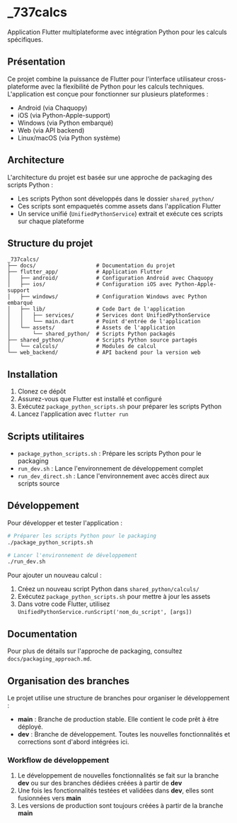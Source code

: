 # _737calcs

Application Flutter multiplateforme avec intégration Python pour les calculs spécifiques.

## Présentation

Ce projet combine la puissance de Flutter pour l'interface utilisateur cross-plateforme avec la flexibilité de Python pour les calculs techniques. L'application est conçue pour fonctionner sur plusieurs plateformes :

- Android (via Chaquopy)
- iOS (via Python-Apple-support)
- Windows (via Python embarqué)
- Web (via API backend)
- Linux/macOS (via Python système)

## Architecture

L'architecture du projet est basée sur une approche de packaging des scripts Python :

- Les scripts Python sont développés dans le dossier `shared_python/`
- Ces scripts sont empaquetés comme assets dans l'application Flutter
- Un service unifié (`UnifiedPythonService`) extrait et exécute ces scripts sur chaque plateforme

## Structure du projet

```plaintext
_737calcs/
├── docs/                   # Documentation du projet
├── flutter_app/            # Application Flutter
│   ├── android/            # Configuration Android avec Chaquopy
│   ├── ios/                # Configuration iOS avec Python-Apple-support
│   ├── windows/            # Configuration Windows avec Python embarqué
│   ├── lib/                # Code Dart de l'application
│   │   ├── services/       # Services dont UnifiedPythonService
│   │   └── main.dart       # Point d'entrée de l'application
│   └── assets/             # Assets de l'application
│       └── shared_python/  # Scripts Python packagés
├── shared_python/          # Scripts Python source partagés
│   └── calculs/            # Modules de calcul
└── web_backend/            # API backend pour la version web
```

## Installation

1. Clonez ce dépôt
2. Assurez-vous que Flutter est installé et configuré
3. Exécutez `package_python_scripts.sh` pour préparer les scripts Python
4. Lancez l'application avec `flutter run`

## Scripts utilitaires

- `package_python_scripts.sh` : Prépare les scripts Python pour le packaging
- `run_dev.sh` : Lance l'environnement de développement complet
- `run_dev_direct.sh` : Lance l'environnement avec accès direct aux scripts source

## Développement

Pour développer et tester l'application :

```bash
# Préparer les scripts Python pour le packaging
./package_python_scripts.sh

# Lancer l'environnement de développement
./run_dev.sh
```

Pour ajouter un nouveau calcul :

1. Créez un nouveau script Python dans `shared_python/calculs/`
2. Exécutez `package_python_scripts.sh` pour mettre à jour les assets
3. Dans votre code Flutter, utilisez `UnifiedPythonService.runScript('nom_du_script', [args])`

## Documentation

Pour plus de détails sur l'approche de packaging, consultez `docs/packaging_approach.md`.

## Organisation des branches

Le projet utilise une structure de branches pour organiser le développement :

- **main** : Branche de production stable. Elle contient le code prêt à être déployé.
- **dev** : Branche de développement. Toutes les nouvelles fonctionnalités et corrections sont d'abord intégrées ici.

### Workflow de développement

1. Le développement de nouvelles fonctionnalités se fait sur la branche **dev** ou sur des branches dédiées créées à partir de **dev**
2. Une fois les fonctionnalités testées et validées dans **dev**, elles sont fusionnées vers **main**
3. Les versions de production sont toujours créées à partir de la branche **main**
